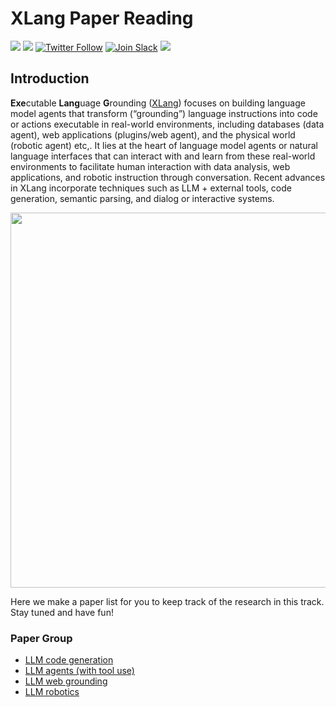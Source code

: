 # XLang Paper Reading
![](https://img.shields.io/github/last-commit/xlang-ai/xlang-paper-reading?color=green)
![](https://img.shields.io/badge/PRs-Welcome-red) 
[![Twitter Follow](https://img.shields.io/twitter/follow/XLangAI)](https://twitter.com/XLangAI)
[![Join Slack](https://img.shields.io/badge/Slack-join-blueviolet?logo=slack&amp)](https://join.slack.com/t/xlanggroup/shared_invite/zt-20zb8hxas-eKSGJrbzHiPmrADCDX3_rQ)
[![](https://dcbadge.vercel.app/api/server/4Gnw7eTEZR?compact=true&style=flat)](https://discord.gg/4Gnw7eTEZR)

## Introduction
**Exe**cutable **Lang**uage **G**rounding ([XLang](https://xlang.ai)) focuses on building language model agents that transform (“grounding”) language instructions into code or actions executable in real-world environments, including databases (data agent), web applications (plugins/web agent), and the physical world (robotic agent) etc,. It lies at the heart of language model agents or natural language interfaces that can interact with and learn from these real-world environments to facilitate human interaction with data analysis, web applications, and robotic instruction through conversation. Recent advances in XLang incorporate techniques such as LLM + external tools, code generation, semantic parsing, and dialog or interactive systems.

<div align="center">
  <a href="https://xlang.ai">
    <img src="https://docs.xlang.ai/assets/images/xlang_overview-89a754ae588aaa568c2294058489ec18.jpg"  width="600" />
  </a>
</div>

Here we make a paper list for you to keep track of the research in this track. Stay tuned and have fun!

### Paper Group
- [LLM code generation](https://github.com/xlang-ai/xlang-paper-reading/blob/main/llm-code-generation.md)
- [LLM agents (with tool use)](https://github.com/xlang-ai/xlang-paper-reading/blob/main/llm-tool-use.md)
- [LLM web grounding](https://github.com/xlang-ai/xlang-paper-reading/blob/main/llm-web-grounding.md)
- [LLM robotics](https://github.com/xlang-ai/xlang-paper-reading/blob/main/llm-robotics-and-embodied-ai.md)

